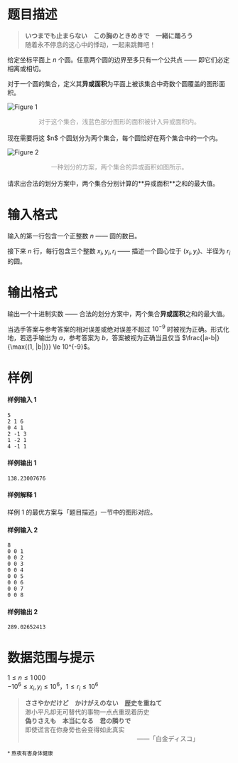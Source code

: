 
# 题目描述

> **いつまでも止まらない　この胸のときめきで　一緒に踊ろう**  
> 随着永不停息的这心中的悸动，一起来跳舞吧！

给定坐标平面上 $n$ 个圆。任意两个圆的边界至多只有一个公共点 —— 即它们必定相离或相切。

对于一个圆的集合，定义其**异或面积**为平面上被该集合中奇数个圆覆盖的图形面积。

![Figure 1](/source/loj/6093/img/aHR0cDovL2NvZGVmb3JjZXMuY29tL3ByZWRvd25sb2FkZWQvMDcvNTgvMDc1ODUwOGNlYzQzZDkxYzQ3ODBkZWI4ZmUzMTNjNjQ3ZGIxMzY3MS5wbmc=.png)
<div style='text-align: center; color: #999'>对于这个集合，浅蓝色部分图形的面积被计入异或面积内。</div>

<br>
现在需要将这 $n$ 个圆划分为两个集合，每个圆恰好在两个集合中的一个内。

![Figure 2](/source/loj/6093/img/aHR0cDovL2NvZGVmb3JjZXMuY29tL3ByZWRvd25sb2FkZWQvNGYvMTgvNGYxODE2Y2EyOWM4ZmMzNzU2YTAxYWY1NWU1OGRkMGI2OWNhNmUzMS5wbmc=.png)
<div style='text-align: center; color: #999'>一种划分的方案，两个集合的异或面积如图所示。</div>

<br>
请求出合法的划分方案中，两个集合分别计算的**异或面积**之和的最大值。

# 输入格式

输入的第一行包含一个正整数 $n$ —— 圆的数目。

接下来 $n$ 行，每行包含三个整数 $x_i, y_i, r_i$ —— 描述一个圆心位于 $(x_i, y_i)$、半径为 $r_i$ 的圆。

# 输出格式

输出一个十进制实数 —— 合法的划分方案中，两个集合**异或面积**之和的最大值。

当选手答案与参考答案的相对误差或绝对误差不超过 $10^{-9}$ 时被视为正确。形式化地，若选手输出为 $a$，参考答案为 $b$，答案被视为正确当且仅当 $\frac{|a-b|}{\max{(1, |b|)}} \le 10^{-9}$。

# 样例

#### 样例输入 1
```plain
5
2 1 6
0 4 1
2 -1 3
1 -2 1
4 -1 1
```

#### 样例输出 1
```plain
138.23007676
```

#### 样例解释 1
样例 1 的最优方案与「题目描述」一节中的图形对应。

#### 样例输入 2
```plain
8
0 0 1
0 0 2
0 0 3
0 0 4
0 0 5
0 0 6
0 0 7
0 0 8
```

#### 样例输出 2
```plain
289.02652413
```

# 数据范围与提示

$1 \leq n \leq 1\,000$  
$-10^6 \leq x_i, y_i \leq 10^6$，$1 \leq r_i \leq 10^6$

> **ささやかだけど　かけがえのない　歴史を重ねて**  
> 渺小平凡却无可替代的事物一点点重现着历史  
> **偽りさえも　本当になる　君の隣りで**  
> 即使谎言在你身旁也会变得如此真实  
> 　　　　　　　　　　　　　　　　　　——「白金ディスコ」

<small>\* 熬夜有害身体健康</small>


